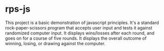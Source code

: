 # rps-js

This project is a basic demonstration of javascript principles. It's a standard rock-paper-scissors program that accepts user input and tests it against randomized computer input. It displays wins/losses after each round, and goes on for a course of five rounds. It displays the overall outcome of winning, losing, or drawing against the computer.